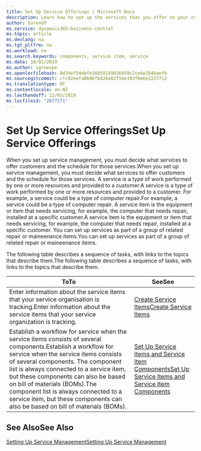 ```yaml
---
title: Set Up Service Offerings | Microsoft Docs
description: Learn how to set up the services that you offer to your customers.
author: SorenGP
ms.service: dynamics365-business-central
ms.topic: article
ms.devlang: na
ms.tgt_pltfrm: na
ms.workload: na
ms.search.keywords: components, service item, service
ms.date: 10/01/2019
ms.author: sgroespe
ms.openlocfilehash: 8d34ef54ebfe16b59149036d59c2ce6e264baefb
ms.sourcegitcommit: cfc92eefa8b06fb426482f54e393f0e6e222f712
ms.translationtype: HT
ms.contentlocale: en-NZ
ms.lasthandoff: 12/03/2019
ms.locfileid: "2877271"
---
```

# <a name="set-up-service-offerings"></a><span data-ttu-id="f970e-103">Set Up Service Offerings</span><span class="sxs-lookup"><span data-stu-id="f970e-103">Set Up Service Offerings</span></span>
<span data-ttu-id="f970e-104">When you set up service management, you must decide what services to offer customers and the schedule for those services.</span><span class="sxs-lookup"><span data-stu-id="f970e-104">When you set up service management, you must decide what services to offer customers and the schedule for those services.</span></span> <span data-ttu-id="f970e-105">A service is a type of work performed by one or more resources and provided to a customer.</span><span class="sxs-lookup"><span data-stu-id="f970e-105">A service is a type of work performed by one or more resources and provided to a customer.</span></span> <span data-ttu-id="f970e-106">For example, a service could be a type of computer repair.</span><span class="sxs-lookup"><span data-stu-id="f970e-106">For example, a service could be a type of computer repair.</span></span> <span data-ttu-id="f970e-107">A service item is the equipment or item that needs servicing, for example, the computer that needs repair, installed at a specific customer.</span><span class="sxs-lookup"><span data-stu-id="f970e-107">A service item is the equipment or item that needs servicing, for example, the computer that needs repair, installed at a specific customer.</span></span> <span data-ttu-id="f970e-108">You can set up services as part of a group of related repair or maineenance items.</span><span class="sxs-lookup"><span data-stu-id="f970e-108">You can set up services as part of a group of related repair or maineenance items.</span></span>  
  
<span data-ttu-id="f970e-109">The following table describes a sequence of tasks, with links to the topics that describe them.</span><span class="sxs-lookup"><span data-stu-id="f970e-109">The following table describes a sequence of tasks, with links to the topics that describe them.</span></span>  
  
|<span data-ttu-id="f970e-110">**To**</span><span class="sxs-lookup"><span data-stu-id="f970e-110">**To**</span></span>|<span data-ttu-id="f970e-111">**See**</span><span class="sxs-lookup"><span data-stu-id="f970e-111">**See**</span></span>|  
|------------|-------------|  
|<span data-ttu-id="f970e-112">Enter information about the service items that your service organisation is tracking.</span><span class="sxs-lookup"><span data-stu-id="f970e-112">Enter information about the service items that your service organization is tracking.</span></span>|[<span data-ttu-id="f970e-113">Create Service Items</span><span class="sxs-lookup"><span data-stu-id="f970e-113">Create Service Items</span></span>](service-how-to-create-service-items.md)|  
|<span data-ttu-id="f970e-114">Establish a workflow for service when the service items consists of several components.</span><span class="sxs-lookup"><span data-stu-id="f970e-114">Establish a workflow for service when the service items consists of several components.</span></span> <span data-ttu-id="f970e-115">The component list is always connected to a service item, but these components can also be based on bill of materials (BOMs).</span><span class="sxs-lookup"><span data-stu-id="f970e-115">The component list is always connected to a service item, but these components can also be based on bill of materials (BOMs).</span></span>|[<span data-ttu-id="f970e-116">Set Up Service Items and Service Item Components</span><span class="sxs-lookup"><span data-stu-id="f970e-116">Set Up Service Items and Service Item Components</span></span>](service-how-setup-service-items.md)|  
  
## <a name="see-also"></a><span data-ttu-id="f970e-117">See Also</span><span class="sxs-lookup"><span data-stu-id="f970e-117">See Also</span></span>  
[<span data-ttu-id="f970e-118">Setting Up Service Management</span><span class="sxs-lookup"><span data-stu-id="f970e-118">Setting Up Service Management</span></span>](service-setup-service.md)   
